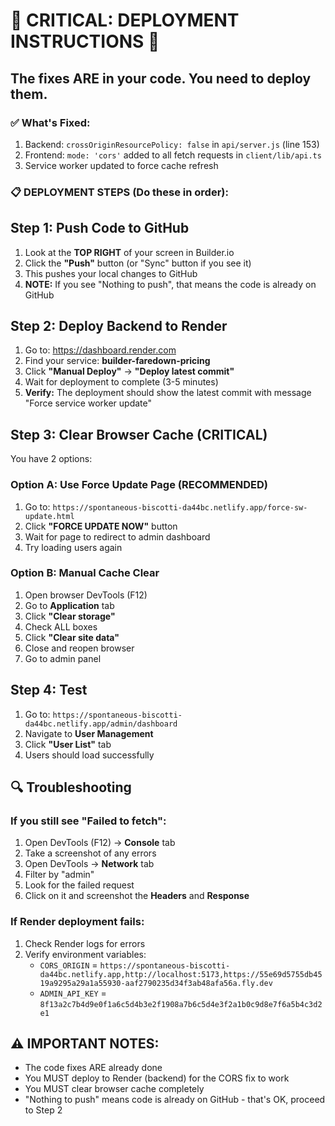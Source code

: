# 🚨 CRITICAL: DEPLOYMENT INSTRUCTIONS 🚨

## The fixes ARE in your code. You need to deploy them.

### ✅ What's Fixed:
1. Backend: `crossOriginResourcePolicy: false` in `api/server.js` (line 153)
2. Frontend: `mode: 'cors'` added to all fetch requests in `client/lib/api.ts`
3. Service worker updated to force cache refresh

### 📋 DEPLOYMENT STEPS (Do these in order):

## Step 1: Push Code to GitHub
1. Look at the **TOP RIGHT** of your screen in Builder.io
2. Click the **"Push"** button (or "Sync" button if you see it)
3. This pushes your local changes to GitHub
4. **NOTE:** If you see "Nothing to push", that means the code is already on GitHub

## Step 2: Deploy Backend to Render
1. Go to: https://dashboard.render.com
2. Find your service: **builder-faredown-pricing**
3. Click **"Manual Deploy"** → **"Deploy latest commit"**
4. Wait for deployment to complete (3-5 minutes)
5. **Verify:** The deployment should show the latest commit with message "Force service worker update"

## Step 3: Clear Browser Cache (CRITICAL)
You have 2 options:

### Option A: Use Force Update Page (RECOMMENDED)
1. Go to: `https://spontaneous-biscotti-da44bc.netlify.app/force-sw-update.html`
2. Click **"FORCE UPDATE NOW"** button
3. Wait for page to redirect to admin dashboard
4. Try loading users again

### Option B: Manual Cache Clear
1. Open browser DevTools (F12)
2. Go to **Application** tab
3. Click **"Clear storage"**
4. Check ALL boxes
5. Click **"Clear site data"**
6. Close and reopen browser
7. Go to admin panel

## Step 4: Test
1. Go to: `https://spontaneous-biscotti-da44bc.netlify.app/admin/dashboard`
2. Navigate to **User Management**
3. Click **"User List"** tab
4. Users should load successfully

## 🔍 Troubleshooting

### If you still see "Failed to fetch":
1. Open DevTools (F12) → **Console** tab
2. Take a screenshot of any errors
3. Open DevTools → **Network** tab
4. Filter by "admin"
5. Look for the failed request
6. Click on it and screenshot the **Headers** and **Response**

### If Render deployment fails:
1. Check Render logs for errors
2. Verify environment variables:
   - `CORS_ORIGIN` = `https://spontaneous-biscotti-da44bc.netlify.app,http://localhost:5173,https://55e69d5755db4519a9295a29a1a55930-aaf2790235d34f3ab48afa56a.fly.dev`
   - `ADMIN_API_KEY` = `8f13a2c7b4d9e0f1a6c5d4b3e2f1908a7b6c5d4e3f2a1b0c9d8e7f6a5b4c3d2e1`

## ⚠️ IMPORTANT NOTES:
- The code fixes ARE already done
- You MUST deploy to Render (backend) for the CORS fix to work
- You MUST clear browser cache completely
- "Nothing to push" means code is already on GitHub - that's OK, proceed to Step 2
